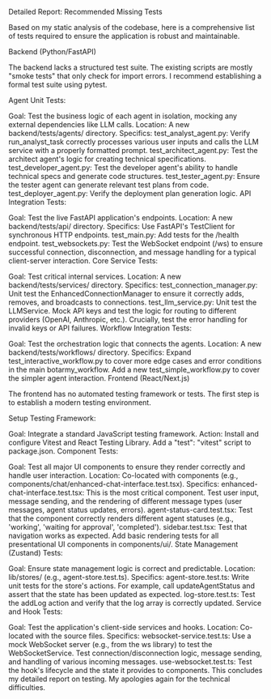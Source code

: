 Detailed Report: Recommended Missing Tests

Based on my static analysis of the codebase, here is a comprehensive list of tests required to ensure the application is robust and maintainable.

Backend (Python/FastAPI)

The backend lacks a structured test suite. The existing scripts are mostly "smoke tests" that only check for import errors. I recommend establishing a formal test suite using pytest.

Agent Unit Tests:

Goal: Test the business logic of each agent in isolation, mocking any external dependencies like LLM calls.
Location: A new backend/tests/agents/ directory.
Specifics:
test_analyst_agent.py: Verify run_analyst_task correctly processes various user inputs and calls the LLM service with a properly formatted prompt.
test_architect_agent.py: Test the architect agent's logic for creating technical specifications.
test_developer_agent.py: Test the developer agent's ability to handle technical specs and generate code structures.
test_tester_agent.py: Ensure the tester agent can generate relevant test plans from code.
test_deployer_agent.py: Verify the deployment plan generation logic.
API Integration Tests:

Goal: Test the live FastAPI application's endpoints.
Location: A new backend/tests/api/ directory.
Specifics:
Use FastAPI's TestClient for synchronous HTTP endpoints.
test_main.py: Add tests for the /health endpoint.
test_websockets.py: Test the WebSocket endpoint (/ws) to ensure successful connection, disconnection, and message handling for a typical client-server interaction.
Core Service Tests:

Goal: Test critical internal services.
Location: A new backend/tests/services/ directory.
Specifics:
test_connection_manager.py: Unit test the EnhancedConnectionManager to ensure it correctly adds, removes, and broadcasts to connections.
test_llm_service.py: Unit test the LLMService. Mock API keys and test the logic for routing to different providers (OpenAI, Anthropic, etc.). Crucially, test the error handling for invalid keys or API failures.
Workflow Integration Tests:

Goal: Test the orchestration logic that connects the agents.
Location: A new backend/tests/workflows/ directory.
Specifics:
Expand test_interactive_workflow.py to cover more edge cases and error conditions in the main botarmy_workflow.
Add a new test_simple_workflow.py to cover the simpler agent interaction.
Frontend (React/Next.js)

The frontend has no automated testing framework or tests. The first step is to establish a modern testing environment.

Setup Testing Framework:

Goal: Integrate a standard JavaScript testing framework.
Action: Install and configure Vitest and React Testing Library. Add a "test": "vitest" script to package.json.
Component Tests:

Goal: Test all major UI components to ensure they render correctly and handle user interaction.
Location: Co-located with components (e.g., components/chat/enhanced-chat-interface.test.tsx).
Specifics:
enhanced-chat-interface.test.tsx: This is the most critical component. Test user input, message sending, and the rendering of different message types (user messages, agent status updates, errors).
agent-status-card.test.tsx: Test that the component correctly renders different agent statuses (e.g., 'working', 'waiting for approval', 'completed').
sidebar.test.tsx: Test that navigation works as expected.
Add basic rendering tests for all presentational UI components in components/ui/.
State Management (Zustand) Tests:

Goal: Ensure state management logic is correct and predictable.
Location: lib/stores/ (e.g., agent-store.test.ts).
Specifics:
agent-store.test.ts: Write unit tests for the store's actions. For example, call updateAgentStatus and assert that the state has been updated as expected.
log-store.test.ts: Test the addLog action and verify that the log array is correctly updated.
Service and Hook Tests:

Goal: Test the application's client-side services and hooks.
Location: Co-located with the source files.
Specifics:
websocket-service.test.ts: Use a mock WebSocket server (e.g., from the ws library) to test the WebSocketService. Test connection/disconnection logic, message sending, and handling of various incoming messages.
use-websocket.test.ts: Test the hook's lifecycle and the state it provides to components.
This concludes my detailed report on testing. My apologies again for the technical difficulties.
